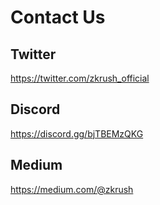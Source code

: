# Contact Us

## Twitter

https://twitter.com/zkrush_official

## Discord

https://discord.gg/bjTBEMzQKG

## Medium

https://medium.com/@zkrush
